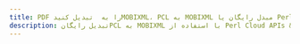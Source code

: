 ---title: PDF را به  تبدیل کنیدMOBIXML، PCL به MOBIXML مبدل رایگان یا Perl SDKdescription: تبدیل رایگانPCL به MOBIXML با استفاده از Perl Cloud APIs & SDK همچنین اسناد PDF را در Cloud ایجاد، ویرایش و رندر کنید.---